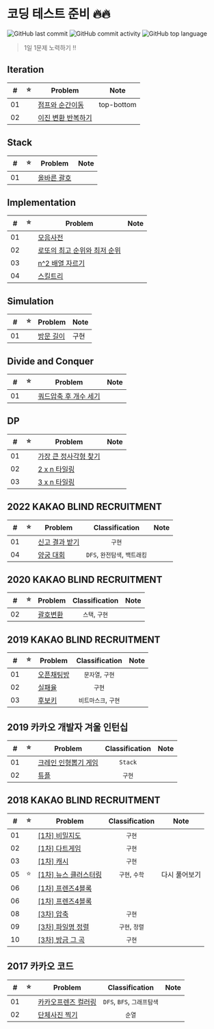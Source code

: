 # 코딩 테스트 준비 🔥🔥

![GitHub last commit](https://img.shields.io/github/last-commit/seongho-joo/Algorithm)
![GitHub commit activity](https://img.shields.io/github/commit-activity/m/seongho-joo/Algorithm)
![GitHub top language](https://img.shields.io/github/languages/top/seongho-joo/Algorithm?color=00599C)
> 1일 1문제 노력하기 ‼️

## Iteration

| #   | ⭐   | Problem                                          | Note       |
|-----|-----|--------------------------------------------------|------------|
| 01  |     | [점프와 순간이동](./src/main/java/Iteration/prg12980)   | top-bottom |
| 02  |     | [이진 변환 반복하기](./src/main/java/Iteration/prg17680) |            |

## Stack

| #   | ⭐   | Problem                                  | Note |
|-----|-----|------------------------------------------|------|
| 01  |     | [올바른 괄호](./src/main/java/Stack/prg12909) |      |

## Implementation

| #   | ⭐   | Problem                                                     | Note |
|-----|-----|-------------------------------------------------------------|------|
| 01  |     | [모음사전](./src/main/java/Implementation/모음사전)                 |      |
| 02  |     | [로또의 최고 순위와 최저 순위](./src/main/java/Implementation/prg77484) |      |
| 03  |     | [n^2 배열 자르기](./src/main/java/Implementation/prg87390)       |      |
| 04  |     | [스킬트리](./src/main/java/Implementation/prg49993)             |      |

## Simulation

| #   | ⭐   | Problem                                      | Note |
|-----|-----|----------------------------------------------|------|
| 01  |     | [방문 길이](./src/main/java/Simulation/prg49994) | 구현   |

## Divide and Conquer

| #   | ⭐   | Problem                                                   | Note |
|-----|-----|-----------------------------------------------------------|------|
| 01  |     | [쿼드압축 후 개수 세기](./src/main/java/DivideAndConquer/prg68936) |

## DP

| #   | ⭐   | Problem                                     | Note |
|-----|-----|---------------------------------------------|------|
| 01  |     | [가장 큰 정사각형 찾기](./src/main/java/DP/prg12905) |
| 02  |     | [2 x n 타일링](./src/main/java/DP/prg12900)    |
| 03  |     | [3 x n 타일링](./src/main/java/DP/prg12902)    |

## 2022 KAKAO BLIND RECRUITMENT

|  #  |  ⭐  | Problem                                                      |    Classification     |  Note   |
|:---:|:---:|--------------------------------------------------------------|:---------------------:|:-------:|
| 01  |     | [신고 결과 받기](./src/main/java/_2022_KAKAO_BLIND_RECRUITMENT/P1) |         `구현`          |         |
| 04  |     | [양궁 대회](./src/main/java/_2022_KAKAO_BLIND_RECRUITMENT/P4)    | `DFS`, `완전탐색`, `백트래킹` |         |

## 2020 KAKAO BLIND RECRUITMENT

|  #  |  ⭐  | Problem                                                  | Classification |  Note   |
|:---:|:---:|----------------------------------------------------------|:--------------:|:-------:|
| 02  |     | [괄호변환](./src/main/java/_2020_KAKAO_BLIND_RECRUITMENT/P2) |   `스택`, `구현`   |         |

## 2019 KAKAO BLIND RECRUITMENT

|  #  |  ⭐  | Problem                                                   | Classification |  Note   |
|:---:|:---:|-----------------------------------------------------------|:--------------:|:-------:|
| 01  |     | [오픈채팅방](./src/main/java/_2019_KAKAO_BLIND_RECRUITMENT/P1) |  `문자열`, `구현`   |         |
| 02  |     | [실패율](./src/main/java/_2019_KAKAO_BLIND_RECRUITMENT/P2)   |      `구현`      |         |
| 03  |     | [후보키](./src/main/java/_2019_KAKAO_BLIND_RECRUITMENT/P3)   | `비트마스크`, `구현`  |         |

## 2019 카카오 개발자 겨울 인턴십

|  #  |  ⭐  | Problem                                                | Classification |  Note   |
|:---:|:---:|--------------------------------------------------------|:--------------:|:-------:|
| 01  |     | [크레인 인형뽑기 게임](./src/main/java/_2019_카카오_개발자_겨울_인턴십/P1) |    `Stack`     |         |
| 02  |     | [튜플](./src/main/java/_2019_카카오_개발자_겨울_인턴십/P2)          |      `구현`      |         |

## 2018 KAKAO BLIND RECRUITMENT

|  #  |  ⭐  | Problem                                                             | Classification |  Note   |
|:---:|:---:|---------------------------------------------------------------------|:--------------:|:-------:|
| 01  |     | [[1차] 비밀지도](./src/main/java/_2018_KAKAO_BLIND_RECRUITMENT/P1)       |      `구현`      |         |
| 02  |     | [[1차] 다트게임](./src/main/java/_2018_KAKAO_BLIND_RECRUITMENT/P2)       |      `구현`      |         |
| 03  |     | [[1차] 캐시](./src/main/java/_2018_KAKAO_BLIND_RECRUITMENT/P3)         |      `구현`      |         |
| 05  |  ⭐  | [[1차] 뉴스 클러스터링](./src/main/java/_2018_KAKAO_BLIND_RECRUITMENT/P5)   |   `구현`, `수학`   | 다시 풀어보기 |
| 06  |     | [[1차] 프렌즈4블록](./src/main/java/_2018_KAKAO_BLIND_RECRUITMENT/P6)     |                |         |
| 06  |     | [[1차] 프렌즈4블록](./src/main/java/_2018_KAKAO_BLIND_RECRUITMENT/P6)     |                |         |
| 08  |     | [[3차] 압축](./src/main/java/_2018_KAKAO_BLIND_RECRUITMENT/_3차/P2)     |      `구현`      |         |
| 09  |     | [[3차] 파일명 정렬](./src/main/java/_2018_KAKAO_BLIND_RECRUITMENT/_3차/P3) |   `구현`, `정렬`   |         |
| 10  |     | [[3차] 방금 그 곡](./src/main/java/_2018_KAKAO_BLIND_RECRUITMENT/_3차/P4) |      `구현`      |         |

## 2017 카카오 코드

|  #  | ⭐   | Problem                                       |    Classification     | Note |
|:---:|-----|-----------------------------------------------|:---------------------:|------|
| 01  |     | [카카오프렌즈 컬러링](./src/main/java/_2017_카카오_코드/예선) | `DFS`, `BFS`, `그래프탐색` |      |
| 02  |     | [단체사진 찍기](./src/main/java/_2017_카카오_코드/본선)    |         `순열`          |      |


